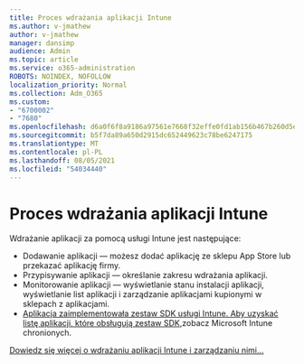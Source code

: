 ```yaml
---
title: Proces wdrażania aplikacji Intune
ms.author: v-jmathew
author: v-jmathew
manager: dansimp
audience: Admin
ms.topic: article
ms.service: o365-administration
ROBOTS: NOINDEX, NOFOLLOW
localization_priority: Normal
ms.collection: Adm_O365
ms.custom:
- "6700002"
- "7680"
ms.openlocfilehash: d6a0f6f8a9186a97561e7668f32effe0fd1ab156b467b260d5ebef5dbd6b9ff8
ms.sourcegitcommit: b5f7da89a650d2915dc652449623c78be6247175
ms.translationtype: MT
ms.contentlocale: pl-PL
ms.lasthandoff: 08/05/2021
ms.locfileid: "54034440"
---
```

# <a name="intune-app-deployment-process"></a>Proces wdrażania aplikacji Intune

Wdrażanie aplikacji za pomocą usługi Intune jest następujące:

- Dodawanie aplikacji — możesz dodać aplikację ze sklepu App Store lub przekazać aplikację firmy.
- Przypisywanie aplikacji — określanie zakresu wdrażania aplikacji.
- Monitorowanie aplikacji — wyświetlanie stanu instalacji aplikacji, wyświetlanie list aplikacji i zarządzanie aplikacjami kupionymi w sklepach z aplikacjami.
- [Aplikacja zaimplementowała zestaw SDK usługi Intune. Aby uzyskać listę aplikacji, które obsługują zestaw SDK,](https://docs.microsoft.com/mem/intune/apps/apps-supported-intune-apps)zobacz Microsoft Intune chronionych.

[Dowiedz się więcej o wdrażaniu aplikacji Intune i zarządzaniu nimi...](https://docs.microsoft.com/mem/intune/apps/app-management)
